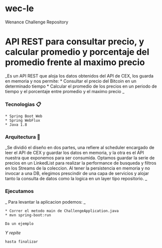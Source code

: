 # wec-le
Wenance Challenge Repository

# API REST para consultar precio, y calcular promedio y porcentaje del promedio frente al maximo precio

_Es un API REST que aloja los datos obtenidos del API de CEX, los guarda en memoria y nos permite: 
	* Consultar el precio del Bitcoin en un determinado tiempo
	* Calcular el promedio de los precios en un periodo de tiempo y el porcentaje entre promedio y el maximo precio
_


### Tecnologias 📋

	* Spring Boot Web
	* Spring WebFlux
	* Java 1.8

### Arquitectura 🔧

_Se dividió el diseño en dos partes, una refiere al scheduler encargado
de leer el API de CEX y guardar los datos en memoria, y la otra es el API
nuestra que exponemos para ser consumida.
Optamos guardar la serie de precios en un LinkedList para realizar la performance
de busqueda y filtros en los Streams de la coleccion.
Al tener la persistencia en memoria y no invocar a una DB, elegimos prescindir de una
capa de servicios y alojar tanto la consulta de datos como la logica en un layer tipo
repositorio. 
_

### Ejecutamos

_ Para levantar la aplicacion podemos: _
	
	* Correr el metodo main de ChallengeApplication.java
	* mvn spring-boot:run



```
Da un ejemplo
```

_Y repite_

```
hasta finalizar
```

